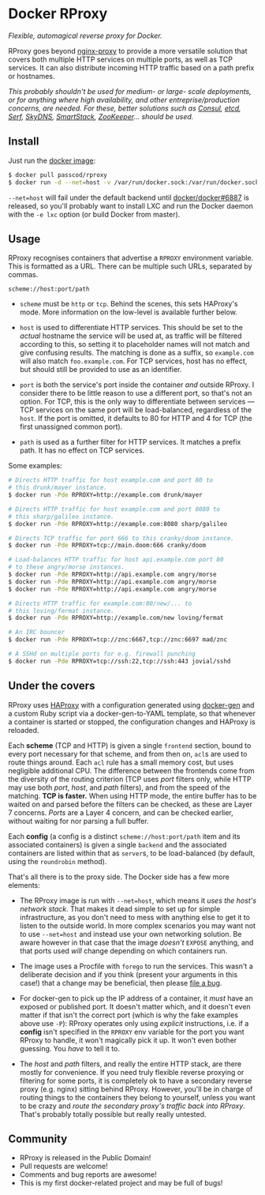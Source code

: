 # Docker RProxy

_Flexible, automagical reverse proxy for Docker._

RProxy goes beyond [nginx-proxy] to provide a more versatile
solution that covers both multiple HTTP services on multiple
ports, as well as TCP services. It can also distribute incoming
HTTP traffic based on a path prefix or hostnames.

_This probably shouldn't be used for medium- or large- scale
deployments, or for anything where high availability, and other
entreprise/production concerns, are needed. For these, better
solutions such as [Consul], [etcd], [Serf], [SkyDNS],
[SmartStack], [ZooKeeper]… should be used._

[nginx-proxy]: https://github.com/jwilder/nginx-proxy/

[Consul]: http://www.consul.io/
[doozerd]: https://github.com/ha/doozerd
[etcd]: https://github.com/coreos/etcd
[Serf]: http://www.serfdom.io/
[SkyDNS]: https://github.com/skynetservices/skydns
[SmartStack]: http://nerds.airbnb.com/smartstack-service-discovery-cloud/
[ZooKeeper]: https://zookeeper.apache.org/

## Install

Just run the [docker image]:

```bash
$ docker pull passcod/rproxy
$ docker run -d --net=host -v /var/run/docker.sock:/var/run/docker.sock passcod/rproxy
```

`--net=host` will fail under the default backend until
[docker/docker#6887] is released, so you'll probably want to
install LXC and run the Docker daemon with the `-e lxc` option
(or build Docker from master).

[docker image]: https://registry.hub.docker.com/u/passcod/rproxy
[docker/docker#6887]: https://github.com/docker/docker/issues/6887

## Usage

RProxy recognises containers that advertise a `RPROXY` environment
variable. This is formatted as a URL. There can be multiple such
URLs, separated by commas.

```
scheme://host:port/path
```

- `scheme` must be `http` or `tcp`. Behind the scenes, this
  sets HAProxy's mode. More information on the low-level is
  available further below.

- `host` is used to differentiate HTTP services. This should be
  set to the _actual_ hostname the service will be used at, as
  traffic will be filtered according to this, so setting it to
  placeholder names will not match and give confusing results.
  The matching is done as a suffix, so `example.com` will also
  match `foo.example.com`. For TCP services, host has no effect,
  but should still be provided to use as an identifier.

- `port` is both the service's port inside the container _and_
  outside RProxy. I consider there to be little reason to use a
  different port, so that's not an option. For TCP, this is the
  only way to differentiate between services — TCP services on
  the same port will be load-balanced, regardless of the `host`.
  If the port is omitted, it defaults to 80 for HTTP and 4 for
  TCP (the first unassigned common port).

- `path` is used as a further filter for HTTP services. It
  matches a prefix path. It has no effect on TCP services.

Some examples:

```bash
# Directs HTTP traffic for host example.com and port 80 to
# this drunk/mayer instance.
$ docker run -Pde RPROXY=http://example.com drunk/mayer

# Directs HTTP traffic for host example.com and port 8080 to
# this sharp/galileo instance.
$ docker run -Pde RPROXY=http://example.com:8080 sharp/galileo

# Directs TCP traffic for port 666 to this cranky/doom instance.
$ docker run -Pde RPROXY=tcp://main.doom:666 cranky/doom

# Load-balances HTTP traffic for host api.example.com port 80
# to these angry/morse instances.
$ docker run -Pde RPROXY=http://api.example.com angry/morse
$ docker run -Pde RPROXY=http://api.example.com angry/morse
$ docker run -Pde RPROXY=http://api.example.com angry/morse

# Directs HTTP traffic for example.com:80/new/... to
# this loving/fermat instance.
$ docker run -Pde RPROXY=http://example.com/new loving/fermat

# An IRC bouncer
$ docker run -Pde RPROXY=tcp://znc:6667,tcp://znc:6697 mad/znc

# A SSHd on multiple ports for e.g. firewall punching
$ docker run -Pde RPROXY=tcp://ssh:22,tcp://ssh:443 jovial/sshd
```

## Under the covers

RProxy uses [HAProxy] with a configuration generated using
[docker-gen] and a custom Ruby script via a docker-gen-to-YAML
template, so that whenever a container is started or stopped,
the configuration changes and HAProxy is reloaded.

Each **scheme** (TCP and HTTP) is given a single `frontend`
section, bound to every port necessary for that scheme, and from
then on, `acl`s are used to route things around. Each `acl` rule
has a small memory cost, but uses negligible additional CPU. The
difference between the frontends come from the diversity of the
routing criterion (TCP uses *port* filters only, while HTTP may
use both *port*, *host*, and *path* filters), and from the speed
of the matching. __TCP is faster.__ When using HTTP mode, the
entire buffer has to be waited on and parsed before the filters
can be checked, as these are Layer 7 concerns. *Ports* are a
Layer 4 concern, and can be checked earlier, without waiting for
nor parsing a full buffer.

Each **config** (a config is a distinct `scheme://host:port/path`
item and its associated containers) is given a single `backend`
and the associated containers are listed within that as `server`s,
to be load-balanced (by default, using the `roundrobin` method).

That's all there is to the proxy side. The Docker side has a few
more elements:

- The RProxy image is run with `--net=host`, which means it *uses
  the host's network stack*. That makes it dead simple to set up
  for simple infrastructure, as you don't need to mess with
  anything else to get it to listen to the outside world. In more
  complex scenarios you may want not to use `--net=host` and
  instead use your own networking solution. Be aware however in
  that case that the image *doesn't* `EXPOSE` anything, and that
  ports used *will* change depending on which containers run.

- The image uses a Procfile with `forego` to run the services.
  This wasn't a deliberate decision and if you think (present your
  arguments in this case!) that a change may be beneficial, then
  please [file a bug].

- For docker-gen to pick up the IP address of a container, it
  *must* have an exposed or published port. It doesn't matter
  which, and it doesn't even matter if that isn't the correct
  port (which is why the fake examples above use `-P`): RProxy
  operates only using *explicit* instructions, i.e. if a **config**
  isn't specified in the `RPROXY` env variable for the port you
  want RProxy to handle, it won't magically pick it up. It won't
  even bother guessing. You *have* to tell it to.

- The *host* and *path* filters, and really the entire HTTP stack,
  are there mostly for convenience. If you need truly flexible
  reverse proxying or filtering for some ports, it is completely
  ok to have a secondary reverse proxy (e.g. nginx) sitting behind
  RProxy. However, you'll be in charge of routing things to the
  containers they belong to yourself, unless you want to be crazy
  and *route the secondary proxy's traffic back into RProxy*.
  That's probably totally possible but really really untested.

[HAProxy]: http://www.haproxy.org/
[docker-gen]: https://github.com/jwilder/docker-gen/
[file a bug]: https://github.com/passcod/docker-rproxy/issues/new

## Community

- RProxy is released in the Public Domain!
- Pull requests are welcome!
- Comments and bug reports are awesome!
- This is my first docker-related project and may be full of bugs!

